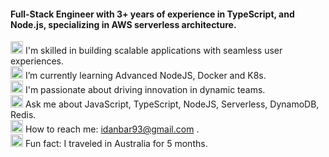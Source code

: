 #### Full-Stack Engineer with 3+ years of experience in TypeScript, and Node.js, specializing in AWS serverless architecture.

<img alt="Laptop" width="20px" src="https://github.githubassets.com/images/icons/emoji/unicode/1f4bb.png">  I'm skilled in building scalable applications with seamless user experiences.
<br>
<img alt="Earth" width="20px" src="https://github.githubassets.com/images/icons/emoji/unicode/1f30f.png"> I’m currently learning Advanced NodeJS, Docker and K8s.
<br>
<img alt="Global" width="20px" src="https://user-images.githubusercontent.com/35878173/189815103-cd9c66a6-f6e8-427d-b0a8-050797305044.png"> I'm passionate about driving innovation in dynamic teams.
<br>
<img alt="Global" width="20px" src="https://user-images.githubusercontent.com/35878173/189814090-53b14916-395f-4506-8990-a5ec7828fb7e.png"> Ask me about JavaScript, TypeScript, NodeJS, Serverless, DynamoDB, Redis.
<br>
<img alt="Global" width="20px" src="https://user-images.githubusercontent.com/35878173/189814708-2f98d1a9-3888-4fd3-94c8-362b1b1ffe65.png"> How to reach me: idanbar93@gmail.com .
<br>
<img alt="Australia" width="20px" src="https://github.githubassets.com/images/icons/emoji/unicode/1f1e6-1f1fa.png"> Fun fact: I traveled in Australia for 5 months.
